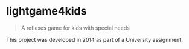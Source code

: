 # lightgame4kids

> A reflexes game for kids with special needs

This project was developed in 2014 as part of a University assignment.
